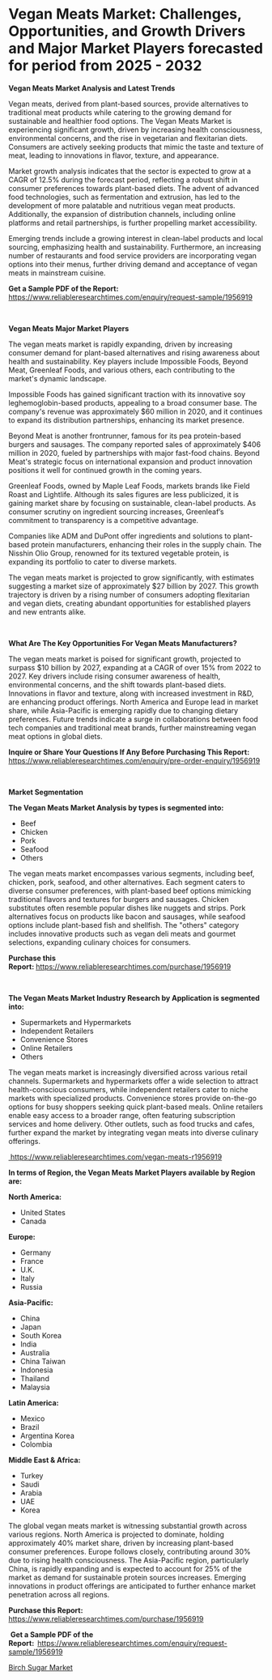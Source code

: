 <p><h1>Vegan Meats Market: Challenges, Opportunities, and Growth Drivers and Major Market Players forecasted for period from 2025 - 2032</h1></p><p><strong>Vegan Meats Market Analysis and Latest Trends</strong></p>
<p><p>Vegan meats, derived from plant-based sources, provide alternatives to traditional meat products while catering to the growing demand for sustainable and healthier food options. The Vegan Meats Market is experiencing significant growth, driven by increasing health consciousness, environmental concerns, and the rise in vegetarian and flexitarian diets. Consumers are actively seeking products that mimic the taste and texture of meat, leading to innovations in flavor, texture, and appearance.</p><p>Market growth analysis indicates that the sector is expected to grow at a CAGR of 12.5% during the forecast period, reflecting a robust shift in consumer preferences towards plant-based diets. The advent of advanced food technologies, such as fermentation and extrusion, has led to the development of more palatable and nutritious vegan meat products. Additionally, the expansion of distribution channels, including online platforms and retail partnerships, is further propelling market accessibility.</p><p>Emerging trends include a growing interest in clean-label products and local sourcing, emphasizing health and sustainability. Furthermore, an increasing number of restaurants and food service providers are incorporating vegan options into their menus, further driving demand and acceptance of vegan meats in mainstream cuisine.</p></p>
<p><strong>Get a Sample PDF of the Report:&nbsp;</strong> <a href="https://www.reliableresearchtimes.com/enquiry/request-sample/1956919?utm_campaign=2393&utm_medium=2&utm_source=Github&utm_content=ia&utm_term=15022025&utm_id=vegan-meats">https://www.reliableresearchtimes.com/enquiry/request-sample/1956919</a></p>
<p>&nbsp;</p>
<p><strong>Vegan Meats Major Market Players</strong></p>
<p><p>The vegan meats market is rapidly expanding, driven by increasing consumer demand for plant-based alternatives and rising awareness about health and sustainability. Key players include Impossible Foods, Beyond Meat, Greenleaf Foods, and various others, each contributing to the market's dynamic landscape.</p><p>Impossible Foods has gained significant traction with its innovative soy leghemoglobin-based products, appealing to a broad consumer base. The company's revenue was approximately $60 million in 2020, and it continues to expand its distribution partnerships, enhancing its market presence.</p><p>Beyond Meat is another frontrunner, famous for its pea protein-based burgers and sausages. The company reported sales of approximately $406 million in 2020, fueled by partnerships with major fast-food chains. Beyond Meat's strategic focus on international expansion and product innovation positions it well for continued growth in the coming years.</p><p>Greenleaf Foods, owned by Maple Leaf Foods, markets brands like Field Roast and Lightlife. Although its sales figures are less publicized, it is gaining market share by focusing on sustainable, clean-label products. As consumer scrutiny on ingredient sourcing increases, Greenleaf’s commitment to transparency is a competitive advantage.</p><p>Companies like ADM and DuPont offer ingredients and solutions to plant-based protein manufacturers, enhancing their roles in the supply chain. The Nisshin Olio Group, renowned for its textured vegetable protein, is expanding its portfolio to cater to diverse markets.</p><p>The vegan meats market is projected to grow significantly, with estimates suggesting a market size of approximately $27 billion by 2027. This growth trajectory is driven by a rising number of consumers adopting flexitarian and vegan diets, creating abundant opportunities for established players and new entrants alike.</p></p>
<p>&nbsp;</p>
<p><strong>What Are The Key Opportunities For Vegan Meats Manufacturers?</strong></p>
<p><p>The vegan meats market is poised for significant growth, projected to surpass $10 billion by 2027, expanding at a CAGR of over 15% from 2022 to 2027. Key drivers include rising consumer awareness of health, environmental concerns, and the shift towards plant-based diets. Innovations in flavor and texture, along with increased investment in R&D, are enhancing product offerings. North America and Europe lead in market share, while Asia-Pacific is emerging rapidly due to changing dietary preferences. Future trends indicate a surge in collaborations between food tech companies and traditional meat brands, further mainstreaming vegan meat options in global diets.</p></p>
<p><strong>Inquire or Share Your Questions If Any Before Purchasing This Report:</strong> <a href="https://www.reliableresearchtimes.com/enquiry/pre-order-enquiry/1956919?utm_campaign=2393&utm_medium=2&utm_source=Github&utm_content=ia&utm_term=15022025&utm_id=vegan-meats">https://www.reliableresearchtimes.com/enquiry/pre-order-enquiry/1956919</a></p>
<p>&nbsp;</p>
<p><strong>Market Segmentation</strong></p>
<p><strong>The Vegan Meats Market Analysis by types is segmented into:</strong></p>
<p><ul><li>Beef</li><li>Chicken</li><li>Pork</li><li>Seafood</li><li>Others</li></ul></p>
<p><p>The vegan meats market encompasses various segments, including beef, chicken, pork, seafood, and other alternatives. Each segment caters to diverse consumer preferences, with plant-based beef options mimicking traditional flavors and textures for burgers and sausages. Chicken substitutes often resemble popular dishes like nuggets and strips. Pork alternatives focus on products like bacon and sausages, while seafood options include plant-based fish and shellfish. The "others" category includes innovative products such as vegan deli meats and gourmet selections, expanding culinary choices for consumers.</p></p>
<p><strong>Purchase this Report:&nbsp;</strong><a href="https://www.reliableresearchtimes.com/purchase/1956919?utm_campaign=2393&utm_medium=2&utm_source=Github&utm_content=ia&utm_term=15022025&utm_id=vegan-meats">https://www.reliableresearchtimes.com/purchase/1956919</a></p>
<p>&nbsp;</p>
<p><strong>The Vegan Meats Market Industry Research by Application is segmented into:</strong></p>
<p><ul><li>Supermarkets and Hypermarkets</li><li>Independent Retailers</li><li>Convenience Stores</li><li>Online Retailers</li><li>Others</li></ul></p>
<p><p>The vegan meats market is increasingly diversified across various retail channels. Supermarkets and hypermarkets offer a wide selection to attract health-conscious consumers, while independent retailers cater to niche markets with specialized products. Convenience stores provide on-the-go options for busy shoppers seeking quick plant-based meals. Online retailers enable easy access to a broader range, often featuring subscription services and home delivery. Other outlets, such as food trucks and cafes, further expand the market by integrating vegan meats into diverse culinary offerings.</p></p>
<p><a href="https://www.reliableresearchtimes.com/vegan-meats-r1956919?utm_campaign=2393&utm_medium=2&utm_source=Github&utm_content=ia&utm_term=15022025&utm_id=vegan-meats">&nbsp;https://www.reliableresearchtimes.com/vegan-meats-r1956919</a></p>
<p><strong>In terms of Region, the Vegan Meats Market Players available by Region are:</strong></p>
<p>
    <p> <strong> North America: </strong>
        <ul>
            <li>United States</li>
            <li>Canada</li>
        </ul>
        </p> 
    <p> <strong> Europe: </strong>
        <ul>
            <li>Germany</li>
            <li>France</li>
            <li>U.K.</li>
            <li>Italy</li>
            <li>Russia</li>
        </ul>
        </p> 
    <p> <strong> Asia-Pacific: </strong>
        <ul>
            <li>China</li>
            <li>Japan</li>
            <li>South Korea</li>
            <li>India</li>
            <li>Australia</li>
            <li>China Taiwan</li>
            <li>Indonesia</li>
            <li>Thailand</li>
            <li>Malaysia</li>
        </ul>
        </p> 
    <p> <strong> Latin America: </strong>
        <ul>
            <li>Mexico</li>
            <li>Brazil</li>
            <li>Argentina Korea</li>
            <li>Colombia</li>
        </ul>
        </p> 
    <p> <strong> Middle East & Africa: </strong>
        <ul>
            <li>Turkey</li>
            <li>Saudi</li>
            <li>Arabia</li>
            <li>UAE</li>
            <li>Korea</li>
        </ul>
    </p>
    </p>
<p><p>The global vegan meats market is witnessing substantial growth across various regions. North America is projected to dominate, holding approximately 40% market share, driven by increasing plant-based consumer preferences. Europe follows closely, contributing around 30% due to rising health consciousness. The Asia-Pacific region, particularly China, is rapidly expanding and is expected to account for 25% of the market as demand for sustainable protein sources increases. Emerging innovations in product offerings are anticipated to further enhance market penetration across all regions.</p></p>
<p><strong>Purchase this Report: </strong><a href="https://www.reliableresearchtimes.com/purchase/1956919?utm_campaign=2393&utm_medium=2&utm_source=Github&utm_content=ia&utm_term=15022025&utm_id=vegan-meats">https://www.reliableresearchtimes.com/purchase/1956919</a></p>
<p>&nbsp;<strong>Get a Sample PDF of the Report:&nbsp;&nbsp;</strong><a href="https://www.reliableresearchtimes.com/enquiry/request-sample/1956919?utm_campaign=2393&utm_medium=2&utm_source=Github&utm_content=ia&utm_term=15022025&utm_id=vegan-meats">https://www.reliableresearchtimes.com/enquiry/request-sample/1956919</a></p>
<p><strong></strong></p>
<p><p><a href="https://github.com/techerghalim/Market-Research-Report-List-1/blob/main/birch-sugar-market.md?utm_campaign=2393&utm_medium=2&utm_source=Github&utm_content=ia&utm_term=15022025&utm_id=vegan-meats">Birch Sugar Market</a></p></p>